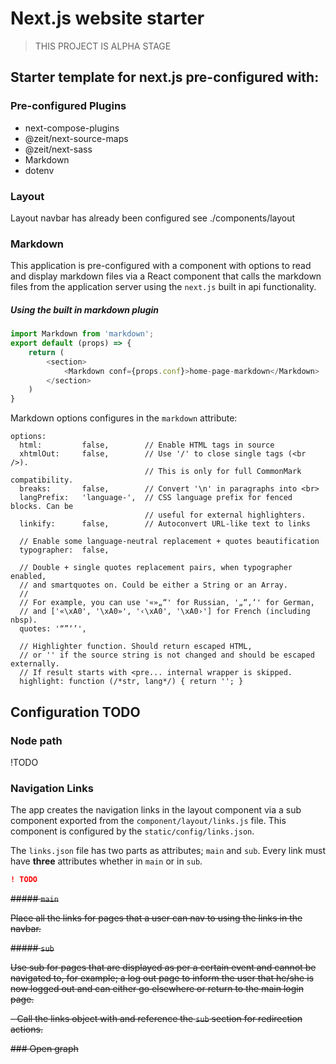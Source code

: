 # Next.js website starter

> THIS PROJECT IS ALPHA STAGE 

## Starter template for next.js pre-configured with:

### Pre-configured Plugins

- next-compose-plugins
- @zeit/next-source-maps
- @zeit/next-sass
- Markdown
- dotenv

### Layout

Layout navbar has already been configured see ./components/layout

### Markdown

This application is pre-configured with a component with options to read and display markdown files via a React component that calls the markdown files from the application server using the `next.js` built in api functionality.

##### Using the built in markdown plugin

```javascript
import Markdown from 'markdown';
export default (props) => {
    return (
        <section>
            <Markdown conf={props.conf}>home-page-markdown</Markdown>
        </section>
    )
}
```


Markdown options configures in the `markdown` attribute:

```text
options:
  html:         false,        // Enable HTML tags in source
  xhtmlOut:     false,        // Use '/' to close single tags (<br />).
                              // This is only for full CommonMark compatibility.
  breaks:       false,        // Convert '\n' in paragraphs into <br>
  langPrefix:   'language-',  // CSS language prefix for fenced blocks. Can be
                              // useful for external highlighters.
  linkify:      false,        // Autoconvert URL-like text to links

  // Enable some language-neutral replacement + quotes beautification
  typographer:  false,

  // Double + single quotes replacement pairs, when typographer enabled,
  // and smartquotes on. Could be either a String or an Array.
  //
  // For example, you can use '«»„“' for Russian, '„“‚‘' for German,
  // and ['«\xA0', '\xA0»', '‹\xA0', '\xA0›'] for French (including nbsp).
  quotes: '“”‘’',

  // Highlighter function. Should return escaped HTML,
  // or '' if the source string is not changed and should be escaped externally.
  // If result starts with <pre... internal wrapper is skipped.
  highlight: function (/*str, lang*/) { return ''; }
``` 

## Configuration TODO

### Node path

!TODO

### Navigation Links

The app creates the navigation links in the layout component via a sub component exported from the `component/layout/links.js` file. This component is configured by the `static/config/links.json`.

The `links.json` file has two parts as attributes; `main` and `sub`. Every link must have **three** attributes whether in `main` or in `sub`.
```json
! TODO
```

~~##### `main`~~

~~Place all the links for pages that a user can nav to using the links in the navbar.~~

~~##### `sub`~~

~~Use sub for pages that are displayed as per a certain event and cannot be navigated to, for example; a log out page to inform the user that he/she is now logged out and can either go elsewhere or return to the main login page.~~

~~- Call the links object with and reference the `sub` section for redirection actions.~~

~~### Open graph~~